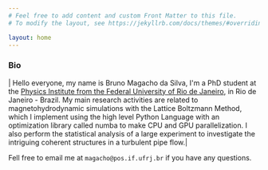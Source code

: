 ```yaml
---
# Feel free to add content and custom Front Matter to this file.
# To modify the layout, see https://jekyllrb.com/docs/themes/#overriding-theme-defaults

layout: home
---
```


### Bio

| Hello everyone, my name is Bruno Magacho da Silva, I'm a PhD student at the [Physics Institute from the Federal University of Rio de Janeiro](https://www.if.ufrj.br/), in Rio de Janeiro - Brazil. My main research activities are related to magnetohydrodynamic simulations with the Lattice Boltzmann Method, which I implement using the high level Python Language with an optimization library called numba to make CPU and GPU parallelization. I also perform the statistical analysis of a large experiment to investigate the intriguing coherent structures in a turbulent pipe flow.|

 



Fell free to email me at `magacho@pos.if.ufrj.br` if you have any questions.